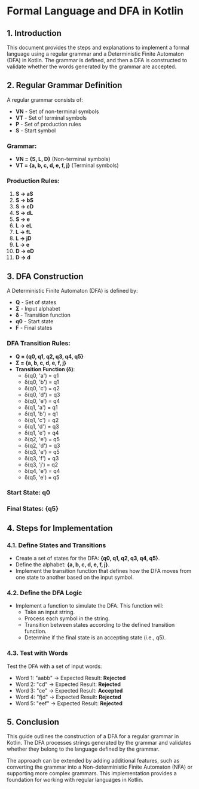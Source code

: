 # Formal Language and DFA in Kotlin

## 1. Introduction

This document provides the steps and explanations to implement a formal language using a regular grammar and a Deterministic Finite Automaton (DFA) in Kotlin. The grammar is defined, and then a DFA is constructed to validate whether the words generated by the grammar are accepted.

## 2. Regular Grammar Definition

A regular grammar consists of:

- **VN** - Set of non-terminal symbols
- **VT** - Set of terminal symbols
- **P** - Set of production rules
- **S** - Start symbol

### Grammar:

- **VN = {S, L, D}** (Non-terminal symbols)
- **VT = {a, b, c, d, e, f, j}** (Terminal symbols)

### Production Rules:

1. **S → aS**
2. **S → bS**
3. **S → cD**
4. **S → dL**
5. **S → e**
6. **L → eL**
7. **L → fL**
8. **L → jD**
9. **L → e**
10. **D → eD**
11. **D → d**

## 3. DFA Construction

A Deterministic Finite Automaton (DFA) is defined by:

- **Q** - Set of states
- **Σ** - Input alphabet
- **δ** - Transition function
- **q0** - Start state
- **F** - Final states

### DFA Transition Rules:

- **Q = {q0, q1, q2, q3, q4, q5}**
- **Σ = {a, b, c, d, e, f, j}**
- **Transition Function (δ)**:
    - δ(q0, 'a') = q1
    - δ(q0, 'b') = q1
    - δ(q0, 'c') = q2
    - δ(q0, 'd') = q3
    - δ(q0, 'e') = q4
    - δ(q1, 'a') = q1
    - δ(q1, 'b') = q1
    - δ(q1, 'c') = q2
    - δ(q1, 'd') = q3
    - δ(q1, 'e') = q4
    - δ(q2, 'e') = q5
    - δ(q2, 'd') = q3
    - δ(q3, 'e') = q5
    - δ(q3, 'f') = q3
    - δ(q3, 'j') = q2
    - δ(q4, 'e') = q4
    - δ(q5, 'e') = q5

### Start State: **q0**

### Final States: **{q5}**

## 4. Steps for Implementation

### 4.1. Define States and Transitions
- Create a set of states for the DFA: **{q0, q1, q2, q3, q4, q5}**.
- Define the alphabet: **{a, b, c, d, e, f, j}**.
- Implement the transition function that defines how the DFA moves from one state to another based on the input symbol.

### 4.2. Define the DFA Logic
- Implement a function to simulate the DFA. This function will:
  - Take an input string.
  - Process each symbol in the string.
  - Transition between states according to the defined transition function.
  - Determine if the final state is an accepting state (i.e., q5).

### 4.3. Test with Words
Test the DFA with a set of input words:
- Word 1: "aabb" → Expected Result: **Rejected**
- Word 2: "cd" → Expected Result: **Rejected**
- Word 3: "ce" → Expected Result: **Accepted**
- Word 4: "fjd" → Expected Result: **Rejected**
- Word 5: "eef" → Expected Result: **Rejected**

## 5. Conclusion

This guide outlines the construction of a DFA for a regular grammar in Kotlin. The DFA processes strings generated by the grammar and validates whether they belong to the language defined by the grammar.

The approach can be extended by adding additional features, such as converting the grammar into a Non-deterministic Finite Automaton (NFA) or supporting more complex grammars. This implementation provides a foundation for working with regular languages in Kotlin.

